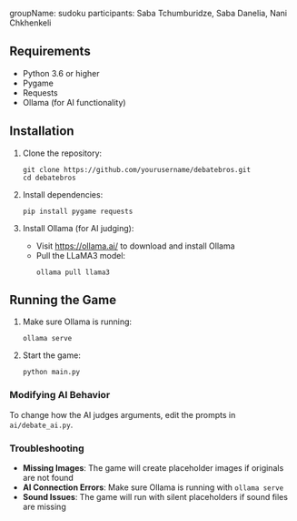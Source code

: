 groupName: sudoku 
participants:  Saba Tchumburidze, Saba Danelia, Nani Chkhenkeli 


## Requirements

- Python 3.6 or higher
- Pygame
- Requests
- Ollama (for AI functionality)

## Installation

1. Clone the repository:
   ```
   git clone https://github.com/yourusername/debatebros.git
   cd debatebros
   ```

2. Install dependencies:
   ```
   pip install pygame requests
   ```

3. Install Ollama (for AI judging):
   - Visit https://ollama.ai/ to download and install Ollama
   - Pull the LLaMA3 model:
     ```
     ollama pull llama3
     ```

## Running the Game

1. Make sure Ollama is running:
   ```
   ollama serve
   ```

2. Start the game:
   ```
   python main.py
   ```

### Modifying AI Behavior

To change how the AI judges arguments, edit the prompts in `ai/debate_ai.py`.

### Troubleshooting

- **Missing Images**: The game will create placeholder images if originals are not found
- **AI Connection Errors**: Make sure Ollama is running with `ollama serve`
- **Sound Issues**: The game will run with silent placeholders if sound files are missing
